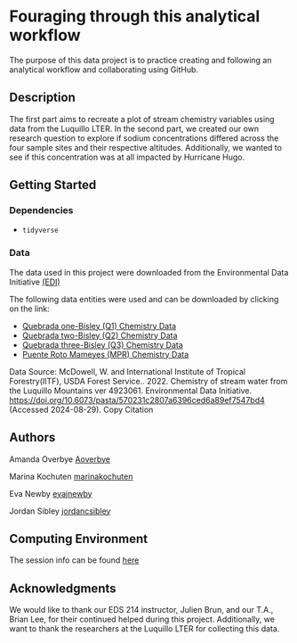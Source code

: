 
# Fouraging through this analytical workflow

The purpose of this data project is to practice creating and following an analytical workflow and collaborating using GitHub.  

## Description

The first part aims to recreate a plot of stream chemistry variables using data from the Luquillo LTER. In the second part, we created our own research question to explore if sodium concentrations differed across the four sample sites and their respective altitudes. Additionally, we wanted to see if this concentration was at all impacted by Hurricane Hugo. 


## Getting Started

### Dependencies

- `tidyverse`

### Data

The data used in this project were downloaded from the Environmental Data Initiative [(EDI)](https://portal.edirepository.org/nis/mapbrowse?packageid=knb-lter-luq.20.4923061)

The following data entities were used and can be downloaded by clicking on the link: 

- [Quebrada one-Bisley (Q1) Chemistry Data](Download)
- [Quebrada two-Bisley (Q2) Chemistry Data](Download)
- [Quebrada three-Bisley (Q3) Chemistry Data](Download)
- [Puente Roto Mameyes (MPR) Chemistry Data](Download)


Data Source:
McDowell, W. and International Institute of Tropical Forestry(IITF), USDA Forest Service.. 2022. Chemistry of stream water from the Luquillo Mountains ver 4923061. Environmental Data Initiative. https://doi.org/10.6073/pasta/570231c2807a6396ced6a89ef7547bd4 (Accessed 2024-08-29).
Copy Citation


## Authors

Amanda Overbye 
[Aoverbye](https://github.com/Aoverbye)

Marina Kochuten
[marinakochuten](https://github.com/marinakochuten)

Eva Newby 
[evajnewby](https://github.com/evajnewby)

Jordan Sibley 
[jordancsibley](https://github.com/jordancsibley)


## Computing Environment 
The session info can be found [here](https://github.com/Aoverbye/eds214_group_fouragers/blob/main/session_info)


## Acknowledgments

We would like to thank our EDS 214 instructor, Julien Brun, and our T.A., Brian Lee, for their continued helped during this project. Additionally, we want to thank the researchers at the Luquillo LTER for collecting this data. 
